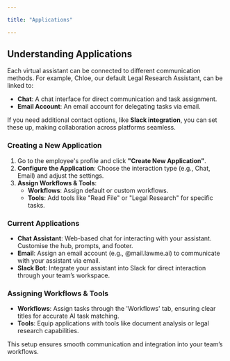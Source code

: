 ```yaml
---

title: "Applications"

---
```


## Understanding Applications
Each virtual assistant can be connected to different communication methods. For example, Chloe, our default Legal Research Assistant, can be linked to:

- **Chat**: A chat interface for direct communication and task assignment.
- **Email Account**: An email account for delegating tasks via email.

If you need additional contact options, like **Slack integration**, you can set these up, making collaboration across platforms seamless.

### Creating a New Application
1. Go to the employee's profile and click **"Create New Application"**.
2. **Configure the Application**: Choose the interaction type (e.g., Chat, Email) and adjust the settings.
3. **Assign Workflows & Tools**: 
   - **Workflows**: Assign default or custom workflows.
   - **Tools**: Add tools like "Read File" or "Legal Research" for specific tasks.

### Current Applications
- **Chat Assistant**: Web-based chat for interacting with your assistant. Customise the hub, prompts, and footer.
- **Email**: Assign an email account (e.g., @mail.lawme.ai) to communicate with your assistant via email.
- **Slack Bot**: Integrate your assistant into Slack for direct interaction through your team’s workspace.

### Assigning Workflows & Tools
- **Workflows**: Assign tasks through the 'Workflows' tab, ensuring clear titles for accurate AI task matching.
- **Tools**: Equip applications with tools like document analysis or legal research capabilities.

This setup ensures smooth communication and integration into your team’s workflows.
